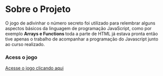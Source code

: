 <h1> Sobre o Projeto </h1>

<p> O jogo de adivinhar o número secreto foi utilizado para relembrar alguns aspectos básicos da linguagem de programação JavaScript, como por exemplo <strong> Arrays e Functions </strong> toda a parte de HTML já estava pronta então tive apenas o trabalho de acompanhar a programação do Javascript junto ao curso realizado. </p>

<h3> Acess o jogo</h3>
<a href="https://adivinhe-o-numero-kappa.vercel.app/" target="_blank"> Acesse o jogo clicando aqui </a>